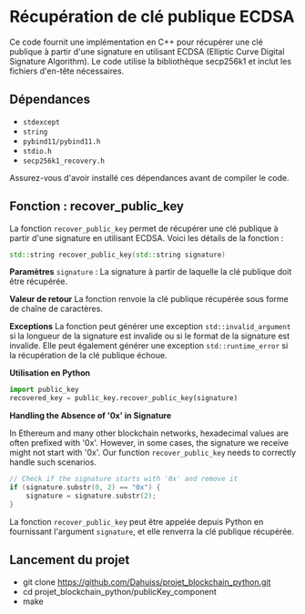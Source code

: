 # Récupération de clé publique ECDSA

Ce code fournit une implémentation en C++ pour récupérer une clé publique à partir d'une signature en utilisant ECDSA (Elliptic Curve Digital Signature Algorithm). Le code utilise la bibliothèque secp256k1 et inclut les fichiers d'en-tête nécessaires.

## Dépendances

- `stdexcept`
- `string`
- `pybind11/pybind11.h`
- `stdio.h`
- `secp256k1_recovery.h`

Assurez-vous d'avoir installé ces dépendances avant de compiler le code.

## Fonction : recover_public_key

La fonction `recover_public_key` permet de récupérer une clé publique à partir d'une signature en utilisant ECDSA. Voici les détails de la fonction :

```cpp
std::string recover_public_key(std::string signature)
```

**Paramètres**
`signature` : La signature à partir de laquelle la clé publique doit être récupérée.

**Valeur de retour**
La fonction renvoie la clé publique récupérée sous forme de chaîne de caractères.

**Exceptions**
La fonction peut générer une exception `std::invalid_argument` si la longueur de la signature est invalide ou si le format de la signature est invalide. Elle peut également générer une exception `std::runtime_error` si la récupération de la clé publique échoue.

**Utilisation en Python**
```python
import public_key
recovered_key = public_key.recover_public_key(signature)
```

**Handling the Absence of '0x' in Signature**

In Ethereum and many other blockchain networks, hexadecimal values are often prefixed with '0x'. However, in some cases, the signature we receive might not start with '0x'. Our function `recover_public_key` needs to correctly handle such scenarios. 

```cpp
// Check if the signature starts with '0x' and remove it
if (signature.substr(0, 2) == "0x") {
    signature = signature.substr(2);
}
```
La fonction `recover_public_key` peut être appelée depuis Python en fournissant l'argument `signature`, et elle renverra la clé publique récupérée.

## Lancement du projet
- git clone https://github.com/Dahuiss/projet_blockchain_python.git
- cd projet_blockchain_python/publicKey_component
- make
